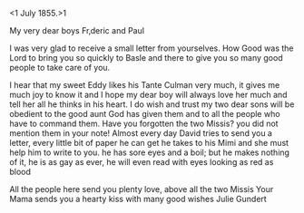  <1 July 1855.>1

My very dear boys Fr‚deric and Paul

I was very glad to receive a small letter from yourselves. How Good was the Lord to bring you so quickly to Basle and there to give you so many good people to take care of you.

I hear that my sweet Eddy likes his Tante Culman very much, it gives me much joy to know it and I hope my dear boy will always love her much and tell her all he thinks in his heart. I do wish and trust my two dear sons will be obedient to the good aunt God has given them and to all the people who have to command them. Have you forgotten the two Missis? you did not mention them in your note! Almost every day David tries to send you a letter, every little bit of paper he can get he takes to his Mimi and she must help him to write to you. he has sore eyes and a boil; but he makes nothing of it, he is as gay as ever, he will even read with eyes looking as red as blood

All the people here send you plenty love, above all the two Missis 
Your Mama sends you a hearty kiss with many good wishes
 Julie Gundert

